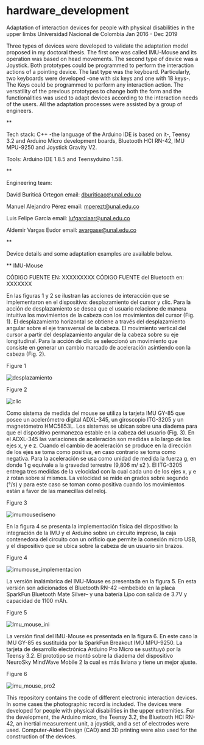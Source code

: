 # hardware_development

Adaptation of interaction devices for people with physical disabilities in the upper limbs
Universidad Nacional de Colombia
Jan 2016 - Dec 2019

Three types of devices were developed to validate the adaptation model proposed in my doctoral thesis. The first one was called IMU-Mouse and its operation was based on head movements. The second type of device was a Joystick. Both prototypes could be programmed to perform the interaction actions of a pointing device. The last type was the keyboard. Particularly, two keyboards were developed -one with six keys and one with 18 keys-. The Keys could be programmed to perform any interaction action. The versatility of the previous prototypes to change both the form and the functionalities was used to adapt devices according to the interaction needs of the users.  All the adaptation processes were assisted by a group of engineers.

**

Tech stack: C++ -the language of the Arduino IDE is based on it-, Teensy 3.2 and Arduino Micro development boards, Bluetooth HCI RN-42, IMU MPU-9250 and Joystick Gravity V2.

Tools: Arduino IDE 1.8.5 and Teensyduino 1.58.

**

Engineering team:

David Buriticá Ortegon
email: dburiticao@unal.edu.co

Manuel Alejandro Pérez
email: mperezt@unal.edu.co

Luis Felipe García
email: lufgarciaar@unal.edu.co

Aldemir Vargas Eudor
email: avargase@unal.edu.co

**

Device details and some adaptation examples are available below.


** IMU-Mouse

CÓDIGO FUENTE EN: XXXXXXXXX
CÓDIGO FUENTE del Bluetooth en: XXXXXXX

En las figuras 1 y 2  se ilustran las acciones de interacción que se implementaron en el dispositivo: desplazamiento del cursor y clic. Para la acción de desplazamiento se desea que el usuario relacione de manera intuitiva los movimientos de la cabeza con los movimientos del cursor (Fig. 1). El desplazamiento horizontal se obtiene a través del desplazamiento angular sobre el eje transversal de la cabeza. El movimiento vertical del cursor a partir del desplazamiento angular de la cabeza sobre su eje longitudinal. Para la acción de clic se seleccionó un movimiento que consiste en generar un cambio marcado de aceleración asintiendo con la cabeza (Fig. 2).

Figure 1

![desplazamiento](https://user-images.githubusercontent.com/116608938/231599644-7c55861f-ead5-49a9-aebc-a1195f6963ee.png)

Figure 2

![clic](https://user-images.githubusercontent.com/116608938/231599828-8b40e5cc-463f-452c-afd0-b5610722e95a.png)

Como sistema de medida del mouse se utiliza la tarjeta IMU GY-85 que posee un acelerómetro digital ADXL-345, un giroscopio ITG-3205 y un magnetómetro HMC5853L. Los sistemas se ubican sobre una diadema para que el dispositivo permanezca estable en la cabeza del usuario (Fig. 3). En el ADXL-345 las variaciones de aceleración son medidas a lo largo de los ejes x, y e z. Cuando el cambio de aceleración se produce en la dirección de los ejes se toma como positiva, en caso contrario se toma como negativa. Para la aceleración se usa como unidad de medida la fuerza g, en donde 1 g equivale a la gravedad terrestre (9,806 m/ s2 ). El ITG-3205 entrega tres medidas de la velocidad con la cual cada uno de los ejes x, y e z rotan sobre sí mismos. La velocidad se mide en grados sobre segundo (°/s) y para este caso se toman como positiva cuando los movimientos están a favor de las manecillas del reloj.

Figure 3

![imumousediseno](https://user-images.githubusercontent.com/116608938/231600101-6333fb48-069d-4283-bb89-2a4ec42cfc54.png)

En la figura 4 se presenta la implementación física del dispositivo: la integración de la IMU y el Arduino sobre un circuito impreso, la caja contenedora del circuito con un orificio que permite la conexión micro USB, y el dispositivo que se ubica sobre la cabeza de un usuario sin brazos.

Figure 4

![imumouse_implementacion](https://user-images.githubusercontent.com/116608938/231600456-c530d5b1-6c58-4558-b901-6ee37cef1846.png)

La versión inalámbrica del IMU-Mouse es presentada en la figura 5. En esta versión son adicionados el Bluetooth RN-42 –embebido en la placa SparkFun Bluetooth Mate Silver– y una batería Lipo con salida de 3.7V y capacidad de 1100 mAh.

Figure 5

![Imu_mouse_ini](https://user-images.githubusercontent.com/116608938/231603412-df2153b6-3046-49c4-bc24-03e9fcce8abe.png)

La versión final del IMU-Mouse es presentada en la figura 6. En este caso la IMU GY-85 es sustituida por la SparkFun Breakout IMU MPU-9250. La tarjeta de desarrollo electrónica Arduino Pro Micro se sustituyó por la Teensy 3.2. El prototipo se montó sobre la diadema del dispositivo NeuroSky MindWave Mobile 2 la cual es más liviana y tiene un mejor ajuste.

Figure 6

![imu_mouse_pro2](https://user-images.githubusercontent.com/116608938/231605984-8642cc7b-680e-4f9d-adfd-8718ceee878d.png)






This repository contains the code of different electronic interaction devices. In some cases the photographic record is included. The devices were developed for people with physical disabilities in the upper extremities. For the development, the Arduino micro, the Teensy 3.2, the Bluetooth HCI RN-42, an inertial measurement unit, a joystick, and a set of electrodes were used. Computer-Aided Design (CAD) and 3D printing were also used for the construction of the devices.
